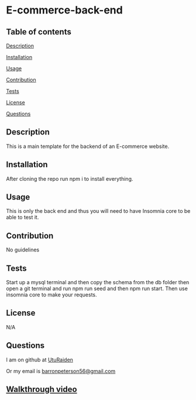 # E-commerce-back-end

  
  ## Table of contents

  [Description](#Description)

  [Installation](#Installation)

  [Usage](#Usage)

  [Contribution](#Contribution)
  
  [Tests](#Tests)

  [License](#License)

  [Questions](#Questions)

  ## Description <a id="Description"></a>

  This is a main template for the backend of an E-commerce website.

  ## Installation <a id="Installation"></a>

  After cloning the repo run npm i to install everything.

  ## Usage <a id="Usage"></a>

  This is only the back end and thus you will need to have Insomnia core to be able to test it.

  ## Contribution <a id="Contribution"></a>

  No guidelines

  ## Tests  <a id="Tests"></a>

  Start up a mysql terminal and then copy the schema from the db folder then open a git terminal and run npm run seed and then npm run start. Then use insomnia core to make your requests.

  ## License <a id="License"></a>

  N/A

  ## Questions <a id="Questions"></a>

  I am on github at [UtuRaiden](https://github.com/UtuRaiden)

  Or my email is barronpeterson56@gmail.com
 
 ## [Walkthrough video](https://drive.google.com/file/d/1B4ZAAHJ5Ajzdo3ryF-_7aVBqYVZi7Cis/view)
  
